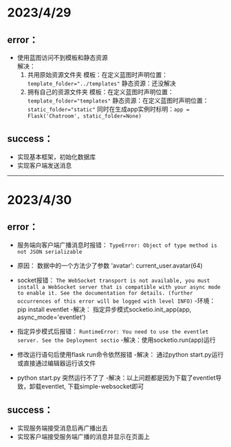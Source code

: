 # 2023/4/29
## error：
- 使用蓝图访问不到模板和静态资源  
    解决：
    1. 共用原始资源文件夹
        模板：在定义蓝图时声明位置：`template_folder="../templates"`
        静态资源：还没解决
    2. 拥有自己的资源文件夹
        模板：在定义蓝图时声明位置：`template_folder="templates"`
        静态资源：在定义蓝图时声明位置：`static_folder="static"`
                 同时在生成app实例时标明：`app = Flask('Chatroom', static_folder=None)`

## success：
+ 实现基本框架，初始化数据库
+ 实现客户端发送消息

---

# 2023/4/30
## error：
- 服务端向客户端广播消息时报错：
    `TypeError: Object of type method is not JSON serializable`
- 原因： 数据中的一个方法少了参数 'avatar': current_user.avatar(64)

- socket报错：
    `The WebSocket transport is not available, you must install a WebSocket server that is compatible with your async mode to enable it. See the documentation for details. (further occurrences of this error will be logged with level INFO)`
-环境： pip install eventlet
-解决： 指定异步模式socketio.init_app(app, async_mode='eventlet') 

- 指定异步模式后报错：
    `RuntimeError: You need to use the eventlet server. See the Deployment sectio`
-解决：使用socketio.run(app)运行

- 修改运行语句后使用flask run命令依然报错
-解决： 通过python start.py运行或直接通过编辑器运行该文件

- python start.py 突然运行不了了
-解决：以上问题都是因为下载了eventlet导致，卸载eventlet, 下载simple-websocket即可

## success：
+ 实现服务端接受消息后再广播出去
+ 实现客户端接受服务端广播的消息并显示在页面上

